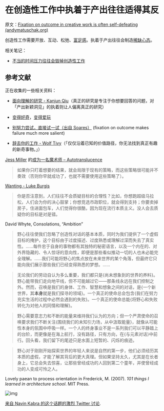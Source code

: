 # 在创造性工作中执着于产出往往适得其反

原文：[Fixation on outcome in creative work is often self-defeating (andymatuschak.org)](https://notes.andymatuschak.org/zWhZZuWVtFXsPNL8Ph3po7R8BEDztTSsN1X)

创造性工作需要开放、互动、松弛、[富足感](https://notes.andymatuschak.org/zRCKm3mveX2C2LVCSZEGuSphQNmW5zGd2Rc)。执着于产出往往会制造[稀缺心态](https://notes.andymatuschak.org/znutNAv4ejW7nWwtzCnXQfAbbK8jS8DeAC3)。

相关笔记：

- [不当的时间压力往往会毁掉创造性工作](https://notes.andymatuschak.org/zv3oHi3CgUz3yjrKceuSznBQXYQeEWVW7KW)

## 参考文献

正在收集的一些相关资料：

- [面向理解的研究 - Kanjun Qiu](https://notes.andymatuschak.org/zWJKM8bUDs74L6neciZJUFtYtcxehW37CXc)（真正的研究是专注于你想要回答的问题，对「产出新颖洞见」的执着则让人偏离真正的研究）

- [变得好奇](https://notes.andymatuschak.org/zKvtqpdyujNByokN4fSahKrgNgXxCAWD5gRv)，[变得爱玩](https://notes.andymatuschak.org/ziHJKnDvMUWnBBpTEsVg3iVNxKrCieEUaEr)

- [别努力尝试，直接试一试（出自 Soares）](https://notes.andymatuschak.org/zxp2EBWkGcL5BqTHz8KuGtyEmZVsGvQ9ovk) (fixation on outcome makes failure much more salient)

- [辞去你的工作 - Wolf Tivy](https://notes.andymatuschak.org/z27o3RwVnXvmYjnWmYLWkAX6UqD4Shxo8c4D)（「仅仅沿着已知的价值路径，你无法找到真正有趣的新奇事物。」）

[Jess Miller](https://notes.andymatuschak.org/zhDB1grmv8BWEFXLUFPEuJJqU7SGJ3kgkwS) 的[成为一名魔术师 – Autotranslucence](https://autotranslucence.wordpress.com/2018/03/30/becoming-a-magician/)

> 如果你只盯着想要的结果，就会局限于现有的策略，而这些策略很可能并不奏效（否则你早就成功了，也就不需要使用这些策略了）。

[Wanting - Luke Burgis](https://notes.andymatuschak.org/z4EX4vWeTcxgfaTEpB2cMqD6kW7Mp1cKJNfKt)

> 你是否注意到，人们往往不会质疑目标的合理性？比如，你想跑超级马拉松，人们会为你的决心鼓掌；你想竞选市政职位，就会得到支持；你要卖掉房子，住进面包车，人们觉得你很酷，因为现在流行本质主义。没人会去质疑你的目标是对是错。

David Whyte, Consolations, “Ambition”

> 野心往往使我们忽略了创造性对话的基本本质，同时为我们提供了一个虚假目标的掩护，这个目标由于过度描述、过度熟悉或理解过深而失去了真实性。......每件忠于自身的事物都有其独特的秘密语言，以及一个内在的、对外界隐藏的、令人惊讶的意向性，即便是那些看似推动一切的人也未必能完全理解。......我们可能将野心的焦点放在未来世界的某个角落，但最终它只能向我们展示那些我们已经变得熟悉的梦想。......

>

> 无论我们的劳动自认为多么重要，我们都只是{尚未想象到的世界的养料}。野心能带我们走向地平线，但不可能越过它——那条线永远在我们控制之外。然而，召唤是我们的身体、工作、智慧和想象之间的对话，是{一个新世界，其**本身**就是我们探寻的领域}。一个真正的使命总会包含{我们在努力充实生活的过程中必然会遇到的失败}。一个真正的使命总能{将野心和失败转化为对他人的同情和理解}。

> 野心需要意志力和不断的能量来维持我们认为的方向；但一个严肃使命的召唤要求我们不断关注{围绕我们的未知引力场，从中汲取能量}，就像从可能性本身的氛围中呼吸一样。一个人的终身事业不是一系列我们可以平静踏上的台阶，而更像是在海上航行，没有路径，只有方向，在{与元素对话}中前行。回头看，我们留下的尾迹只是水面上短暂的、闪烁的痕迹。

>

> 野心对于刚刚开始探索世界的年轻人来说是自然的第一步，他们必须经历其本质的虚假，才能了解其背后的更大真理。但如果坚持太久，尤其是在长者身上，它总会失去惊喜，让那些曾经成功的人回到第二个童年，并使曾经成功的人变成可怜之人。

Lovely paean to process orientation in Frederick, M. (2007). *101 things I learned in architecture school*. MIT Press.

![img](https://notes.andymatuschak.org/BearImages/3C710472-D962-4103-BC2A-BF2CD846A372-592-0000069D7BFAC461/4242603C-E0FF-4890-8DE8-23983502AE61.png)

[来自 Navin Kabra 的这个话题的激烈 Twitter 讨论](https://twitter.com/NGKabra/status/671969067528425472?s=20).